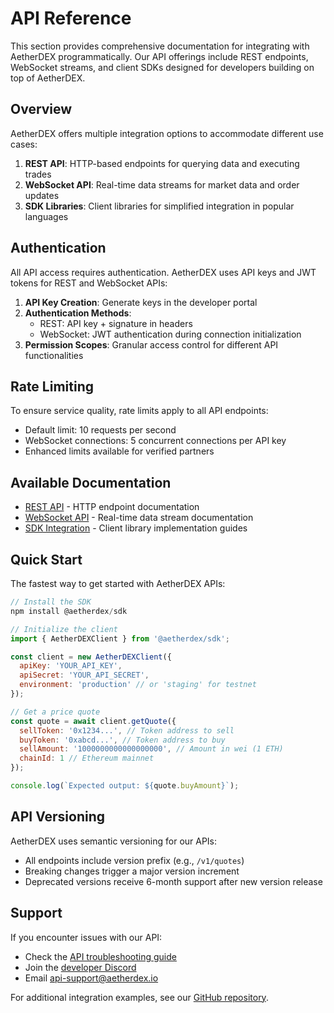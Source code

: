# API Reference

This section provides comprehensive documentation for integrating with AetherDEX programmatically. Our API offerings include REST endpoints, WebSocket streams, and client SDKs designed for developers building on top of AetherDEX.

## Overview

AetherDEX offers multiple integration options to accommodate different use cases:

1. **REST API**: HTTP-based endpoints for querying data and executing trades
2. **WebSocket API**: Real-time data streams for market data and order updates
3. **SDK Libraries**: Client libraries for simplified integration in popular languages

## Authentication

All API access requires authentication. AetherDEX uses API keys and JWT tokens for REST and WebSocket APIs:

1. **API Key Creation**: Generate keys in the developer portal
2. **Authentication Methods**:
   - REST: API key + signature in headers
   - WebSocket: JWT authentication during connection initialization
3. **Permission Scopes**: Granular access control for different API functionalities

## Rate Limiting

To ensure service quality, rate limits apply to all API endpoints:

- Default limit: 10 requests per second
- WebSocket connections: 5 concurrent connections per API key
- Enhanced limits available for verified partners

## Available Documentation

- [REST API](./rest.md) - HTTP endpoint documentation
- [WebSocket API](./websocket.md) - Real-time data stream documentation
- [SDK Integration](./sdk.md) - Client library implementation guides

## Quick Start

The fastest way to get started with AetherDEX APIs:

```javascript
// Install the SDK
npm install @aetherdex/sdk

// Initialize the client
import { AetherDEXClient } from '@aetherdex/sdk';

const client = new AetherDEXClient({
  apiKey: 'YOUR_API_KEY',
  apiSecret: 'YOUR_API_SECRET',
  environment: 'production' // or 'staging' for testnet
});

// Get a price quote
const quote = await client.getQuote({
  sellToken: '0x1234...', // Token address to sell
  buyToken: '0xabcd...', // Token address to buy
  sellAmount: '1000000000000000000', // Amount in wei (1 ETH)
  chainId: 1 // Ethereum mainnet
});

console.log(`Expected output: ${quote.buyAmount}`);
```

## API Versioning

AetherDEX uses semantic versioning for our APIs:

- All endpoints include version prefix (e.g., `/v1/quotes`)
- Breaking changes trigger a major version increment
- Deprecated versions receive 6-month support after new version release

## Support

If you encounter issues with our API:

- Check the [API troubleshooting guide](https://docs.aetherdex.io/api/troubleshooting)
- Join the [developer Discord](https://discord.gg/aetherdex-dev)
- Email [api-support@aetherdex.io](mailto:api-support@aetherdex.io)

For additional integration examples, see our [GitHub repository](https://github.com/AetherDEX/api-examples).
